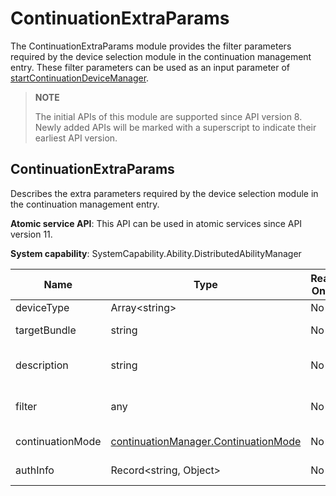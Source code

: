 # ContinuationExtraParams

The ContinuationExtraParams module provides the filter parameters required by the device selection module in the continuation management entry. These filter parameters can be used as an input parameter of [startContinuationDeviceManager](js-apis-continuation-continuationManager.md#continuationmanagerstartcontinuationdevicemanager9-1).

> **NOTE**
> 
> The initial APIs of this module are supported since API version 8. Newly added APIs will be marked with a superscript to indicate their earliest API version.

## ContinuationExtraParams

Describes the extra parameters required by the device selection module in the continuation management entry.

**Atomic service API**: This API can be used in atomic services since API version 11.

**System capability**: SystemCapability.Ability.DistributedAbilityManager

| Name| Type| Read Only| Optional| Description|
| -------- | -------- | -------- | -------- | -------- |
| deviceType | Array\<string> | No| Yes| Device type.|
| targetBundle | string | No| Yes| Name of the target bundle.|
| description | string | No| Yes| Device filtering description.|
| filter | any | No| Yes| Device filtering parameter.|
| continuationMode | [continuationManager.ContinuationMode](js-apis-continuation-continuationManager.md#continuationmode) | No| Yes| Continuation mode.|
| authInfo | Record<string, Object> | No| Yes| Authentication information.|
